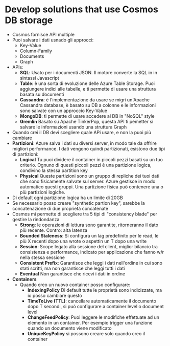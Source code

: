 # Develop solutions that use Cosmos DB storage

- Cosmos fornisce API multiple
- Puoi salvare i dati usnado gli approcci:
  - Key-Value
  - Column-Family
  - Documents
  - Graph
- APIs:
  - **SQL**: Usato per i documenti JSON. Il motore converte la SQL in in sintassi Javascript
  - **Table**: è una sorta di evoluzione  delle Azure Table Storage. Puoi aggiungere indici alle tabelle, e ti permette di usare una struttura basata su documenti
  - **Cassandra**: è l'implementazione da usare se migri un'Apache Cassandra database, è basato su DB a colonne e le informazioni sono salvate con un approccio Key-Value
  - **MongoDB**: ti permette di usare accedere al DB in "NoSQL" style
  - **Gremlin** Basato su Apache TinkerPop, questa API ti pemetter si salvare le informazioni usando una struttura Graph
- Quando crei il DB devi scegliere quale APi usare, e non la puoi più cambiare
- **Partizioni**: Azure salva i dati su diversi server, in modo tale da offrire migliori performance. I dati vengono quindi partizionati, esistono due tipi di partizioni:
  - **Logical** Tu puoi dividere il container in piccoli pezzi basati su un tuo criterio. Ognuno di questi piccoli pezzi è una partizione logica, condivino la stessa partition key
  - **Physical** Queste partizioni sono un gruppo di repliche dei tuoi dati che sono fisicamente salvate sul server. Azure gestisce in modo automatico questi gruppi. Una partizione fisica può contenere una o più partizioni logiche.
- Di default ogni partizione logica ha un limite di 20GB
- Se necessario posso creare "synthetic partion key", sarebbe la concatenazione di due proprietà concatenate
- Cosmos mi permette di scegliere tra 5 tipi di "consistency blade" per gestire la rindondanza
  - **Strong**: le operazioni di lettura sono garantite, ritorneranno il dato più recente. Contro: alta latenza
  - **Bounded Staleness**: Si configura un lag predefinito per le read, le più X recenti dopo una wrote o aspettin un T dopo una write
  - **Session**: Scope legato alla sessione del client, miglior bilancio tra consistenza e performance, indicato per applicazione che fanno w/r nella stessa sessione
  - **Consistent Prefix**: Garantisce che leggi i dati nell'ordine in cui sono stati scritti, ma non garantisce che leggi tutti i dati
  - **Eventual** Non garantisce che ricevi i dati in ordine
- **Containers**
  - Quando creo un nuovo container posso configurare:
    - **IndexingPolicy** Di default tutte le proprietà sono indicizzate, ma io posso cambiare questo
    - **TimeToLive (TTL)**: cancellare automaticamente il documento dopo T secondi, si può configurare a container level o document level
    - **ChangeFeedPolicy**: Puoi leggere le modifiche effettuate ad un elemento in un container. Per esempio trigger una funzione quando un documento viene modificato
    - **UniqueKeyPolicy** si possono creare solo quando creo il container